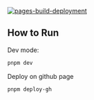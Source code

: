 [![pages-build-deployment](https://github.com/syKevinPeng/PoseFallWeb/actions/workflows/pages/pages-build-deployment/badge.svg)](https://github.com/syKevinPeng/PoseFallWeb/actions/workflows/pages/pages-build-deployment)

## How to Run

Dev mode:

```bash
pnpm dev
```

Deploy on github page

```bash
pnpm deploy-gh
```
